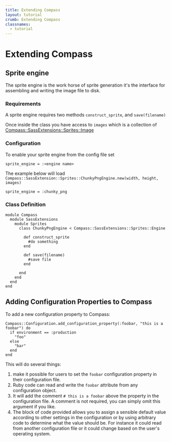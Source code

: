 ```yaml
---
title: Extending Compass
layout: tutorial
crumb: Extending Compass
classnames:
  - tutorial
---
```


# Extending Compass

## Sprite engine

The sprite engine is the work horse of sprite generation it's the interface for assembling and writing the image file to disk.

### Requirements

A sprite engine requires two methods `construct_sprite`, and `save(filename)`

Once inside the class you have access to `images` which is a collection of [Compass::SassExtensions::Sprites::Image](http://rdoc.info/github/chriseppstein/compass/dda7c9/Compass/SassExtensions/Sprites/Image)

### Configuration 

To enable your sprite engine from the config file set
    
    sprite_engine = :<engine name>

The example below will load `Compass::SassExtension::Sprites::ChunkyPngEngine.new(width, height, images)`

    sprite_engine = :chunky_png

### Class Definition

    module Compass
      module SassExtensions
        module Sprites
          class ChunkyPngEngine < Compass::SassExtensions::Sprites::Engine

            def construct_sprite
              #do something
            end    
        
            def save(filename)
              #save file
            end
        
          end
        end
      end
    end

<a name="adding-configuration-properties"></a>
## Adding Configuration Properties to Compass

To add a new configuration property to Compass:

    Compass::Configuration.add_configuration_property(:foobar, "this is a foobar") do
      if environment == :production
        "foo"
      else
        "bar"
      end
    end

This will do several things:

1. make it possible for users to set the `foobar` configuration property in their
   configuration file.
2. Ruby code can read and write the `foobar` attribute from any configuration object.
3. It will add the comment `# this is a foobar` above the property in the configuration file.
   A comment is not required, you can simply omit this argument if you like.
4. The block of code provided allows you to assign a sensible default value according to other
   settings in the configuration or by using arbitrary code to determine what the value should
   be. For instance it could read from another configuration file or it could change based on
   the user's operating system.